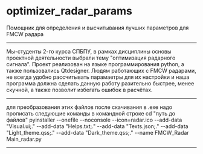 # optimizer_radar_params
Помощник для определения и высчитывания лучших параметров для FMCW радара

***

Мы-студенты 2-го курса СПБПУ, в рамках дисциплины основы проектной деятельности выбрали тему "оптимизация радарного сигнала". Проект реализован на языке программирования python, а также пользовались Qtdesigner. Людям работающих с FMCW радарами, не всегда удобно рассчитывать парамаетры для их настройки и наша программа должна сделать данную работу разительно быстрее, менее скучной, а также позволит избегать ошибок в расчётах.

***

для преобразования этих файлов после скачивания в .exe надо прописать следующие команды в командной строке 
cd "путь до файлов"
pyinstaller --onefile --noconsole --icon=radar.ico --add-data "Visual.ui;." --add-data "Helps.txt;." --add-data "Texts.json;." --add-data "Light_theme.qss;." --add-data "Dark_theme.qss;." --name FMCW_Radar Main_radar.py


***

